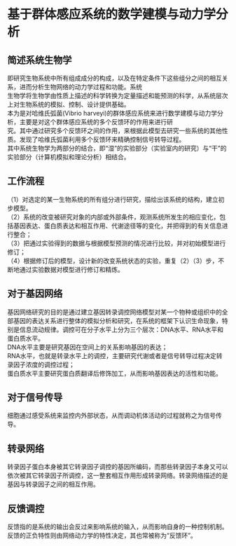 # 基于群体感应系统的数学建模与动力学分析
## 简述系统生物学
即研究生物系统中所有组成成分的构成，以及在特定条件下这些组分之间的相互关系，进而分析生物网络的动力学过程和功能。系统  
生物学将生物学由性质上描述的科学转换为定量描述和能预测的科学，从系统层次上对生物系统的模拟、控制、设计提供基础。    
本为是对哈维氏弧菌(Vibrio harveyi)的群体感应系统来进行数学建模与动力学分析，主要是对这个群体感应系统的多个反馈环的作用来进行研  
究。其中通过研究多个反馈环之间的作用，来根据此模型去研究一些系统的其他性质。发现了哈维氏弧菌利用多个反馈环来精确控制信号转导过程。  
其中系统生物学为两部分的结合，即“湿”的实验部分（实验室内的研究）与“干”的实验部分（计算机模拟和理论分析）相结合。  
## 工作流程
（1）对选定的某一生物系统的所有组分进行研究，描绘出该系统的结构，建立初步模型。  
（2）系统的改变被研究对象的内部或外部条件，观测系统所发生的相应变化，包括基因表达、蛋白质表达和相互作用、代谢途径等的变化，并把得到的有关信息进行整合；  
（3）把通过实验得到的数据与根据模型预测的情况进行比较，并对初始模型进行修订；  
（4）根据修订后的模型，设计新的改变系统状态的实验，重复（2）（3）步，不断地通过实验数据对模型进行修订和精炼。
##  对于基因网络
基因网络研究的目的是通过建立基因转录调控网络模型对某一个物种或组织中的全部基因的表达关系进行整体的模拟分析和研究，在系统的框架下认识生命现象，特别是信息流动规律。调控可在分子水平上分为三个层次：DNA水平、RNA水平和蛋白质水平。  
DNA水平主要是研究基因在空间上的关系影响基因的表达；  
RNA水平，也就是转录水平上的调控，主要研究代谢或者是信号转导过程决定转录因子浓度的调控过程；  
蛋白质水平主要研究蛋白质翻译后修饰加工，从而影响基因表达的活性和功能。  
## 对于信号传导
细胞通过感受系统来监控内外部状态，从而调动机体活动的过程就称之为信号传导。
## 转录网络
转录因子蛋白本身被其它转录因子调控的基因所编码，而那些转录因子本身又可以依次被其它转录因子所调控，这一整套相互作用形成转录网络。转录网络描述的是基因与转录因子之间的相互作用。
## 反馈调控
反馈指的是系统的输出会反过来影响系统的输入，从而影响自身的一种控制机制。反馈的正负特性则由网络动力学的特性决定，其也常被称为“反馈环”。  

